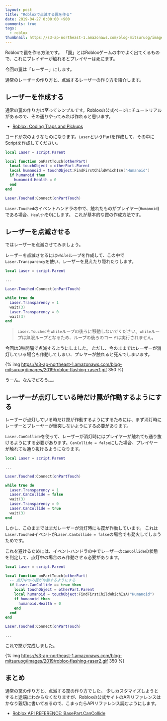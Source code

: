 ```yaml
---
layout: post
title: "Robloxで点滅する罠を作る"
date: 2019-04-27 0:00:00 +900
comments: true
tags:
  - roblox
thumbnail: https://s3-ap-northeast-1.amazonaws.com/blog-mitsuruog/images/2019/roblox-flashing-raser-logo.png
---
```


Robloxで罠を作る方法です。
「罠」とはRobloxゲームの中でよく出てくるもので、これにプレイヤーが触れるとプレイヤーは死にます。

今回の罠は「レーザー」にします。

通常のレーザーの作り方と、点滅するレーザーの作り方を紹介します。

## レーザーを作成する

通常の罠の作り方は至ってシンプルです。Robloxの公式ページにチュートリアルがあるので、その通りやってみれば作れると思います。

- [Roblox: Coding Traps and Pickups](https://developer.roblox.com/articles/Creating-Traps-and-Pickups)

コードが次のようなものになります。`Laser`というPartを作成して、その中にScriptを作成してください。

```lua
local Laser = script.Parent

local function onPartTouch(otherPart)
  local touchObject = otherPart.Parent
  local humanoid = touchObject:FindFirstChildWhichIsA("Humanoid")
  if humanoid then
    humanoid.Health = 0
  end
end

Laser.Touched:Connect(onPartTouch)
```

`Laser.Touched`のイベントハンドラの中で、触れたものがプレイヤー(`Humanoid`)である場合、`Health`を0にします。
これが基本的な罠の作成方法です。

## レーザーを点滅させる

ではレーザーを点滅させてみましょう。

レーザーを点滅させるには`while`ループを作成して、この中で`Laser.Transparency`を使い、レーザーを見えたり隠れたりします。

```lua
local Laser = script.Parent

...

Laser.Touched:Connect(onPartTouch)

while true do
  Laser.Transparency = 1
  wait(3)
  Laser.Transparency = 0
  wait(3)
end
```

> `Laser.Touched`を`while`ループの後ろに移動しないでください。`while`ループは無限ループとなるため、ループの後ろのコードは実行されません。

今回は3秒間隔で点滅するようにしました。
ただし、今のままではレーザーが消灯している場合も作動してしまい、プレヤーが触れると死んでしまいます。

{% img https://s3-ap-northeast-1.amazonaws.com/blog-mitsuruog/images/2019/roblox-flashing-raser1.gif 350 %}

うーん。なんでだろう。。。

## レーザーが点灯している時だけ罠が作動するようにする

レーザーが点灯している時だけ罠が作動するようにするためには、まず消灯時にレーザーとプレーヤーが衝突しないようにする必要があります。

`Laser.CanCollide`を使って、レーザーが消灯時にはプレイヤーが触れても通り抜けるようにする必要があります。`CanCollide = false`にした場合、プレイヤーが触れても通り抜けるようになります。

```lua
local Laser = script.Parent

...

Laser.Touched:Connect(onPartTouch)

while true do
  Laser.Transparency = 1
  Laser.CanCollide = false
  wait(3)
  Laser.Transparency = 0
  Laser.CanCollide = true
  wait(3)
end
```

しかし、このままではまだレーザーが消灯時にも罠が作動しています。
これは`Laser.Touched`イベントが`Laser.CanCollide = false`の場合でも発火してしまうためです。

これを避けるためには、イベントハンドラの中でレーザーの`CanCollide`の状態を判定して、点灯中の場合のみ作動させる必要があります。

```lua
local Laser = script.Parent

local function onPartTouch(otherPart)
  -- 点灯中のみ罠が作動するようにする
  if Laser.CanCollide == true then 
    local touchObject = otherPart.Parent
    local humanoid = touchObject:FindFirstChildWhichIsA("Humanoid")
    if humanoid then
      humanoid.Health = 0
    end
  end
end

Laser.Touched:Connect(onPartTouch)

...
```

これで罠が完成しました。

{% img https://s3-ap-northeast-1.amazonaws.com/blog-mitsuruog/images/2019/roblox-flashing-raser2.gif 350 %}

## まとめ

通常の罠の作り方と、点滅する罠の作り方でした。
少しカスタマイズしようとすると途端にわからなくなりますが、Robloxの公式サイトのAPIリファレンスはかなり親切に書いてあるので、こまったらAPIリファレンス読むようにします。

- [Roblox API REFERENCE: BasePart.CanCollide](https://developer.roblox.com/api-reference/property/BasePart/CanCollide)
